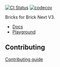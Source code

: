 [![CI Status](https://github.com/easyops-cn/next-advanced-bricks/actions/workflows/ci.yml/badge.svg?event=push)](https://github.com/easyops-cn/next-advanced-bricks/actions/workflows/ci.yml?query=branch%3Amaster)
[![codecov](https://codecov.io/github/easyops-cn/next-advanced-bricks/branch/master/graph/badge.svg?token=XuXMnvvUSG)](https://codecov.io/github/easyops-cn/next-advanced-bricks)

Bricks for Brick Next V3.

- [Docs](https://bricks.js.org)
- [Playground](https://bricks.js.org/playground)

## Contributing

[Contributing guide](CONTRIBUTING.md)
